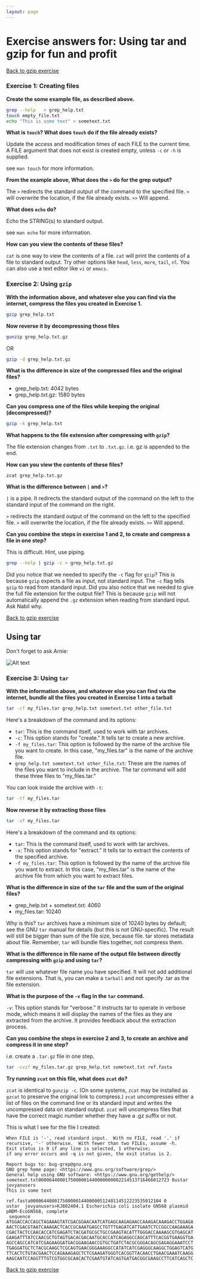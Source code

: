 ```yaml
---
layout: page
---
```


# Exercise answers for: Using tar and gzip for fun and profit

[Back to gzip exercise](/seq-data/using-gzip)

### Exercise 1: Creating files

**Create the some example file, as described above.** 

```bash
grep --help   > grep_help.txt
touch empty_file.txt
echo "This is some text" > sometext.txt
```

**What is `touch`? What does `touch` do if the file already exists?** 

Update the access and modification times of each FILE to the current time.
A FILE argument that does not exist is created empty, unless `-c` or `-h` is supplied.

see `man touch` for more information.

**From the example above, What does the `>` do for the grep output?**

The `>` redirects the standard output of the command to the specified file. `>` will overwrite the location, if the file already exists. `>>` Will append. 

**What does `echo` do?**

Echo the STRING(s) to standard output.

see `man echo` for more information.

**How can you view the contents of these files?**

`cat` is one way to view the contents of a file. `cat` will print the contents of a file to standard output. Try other options like `head`, `less`, `more`, `tail`, `nl`. You can also use a text editor like `vi` or `emacs`.

### Exercise 2: Using `gzip`

**With the information above, and whatever else you can find via the internet, compress the files you created in Exercise 1.**

```bash
gzip grep_help.txt
```

**Now reverse it by decompressing those files**

```bash
gunzip grep_help.txt.gz
```

OR 

```bash
gzip -d grep_help.txt.gz
```

**What is the difference in size of the compressed files and the original files?**

* grep_help.txt:  4042 bytes
* grep_help.txt.gz:  1580 bytes

**Can you compress one of the files while keeping the original (decompressed)?** 

```bash
gzip -k grep_help.txt
```

**What happens to the file extension after compressing with `gzip`?**

The file extension changes from `.txt` to `.txt.gz`. i.e. gz is appended to the end. 

**How can you view the contents of these files?**

```
zcat grep_help.txt.gz
```

**What is the difference between `|` and `>`?**

`|` is a pipe. It redirects the standard output of the command on the left to the standard input of the command on the right. 

`>` redirects the standard output of the command on the left to the specified file. `>` will overwrite the location, if the file already exists. `>>` Will append.

**Can you combine the steps in exercise 1 and 2, to create and compress a file in one step?**

This is difficult. Hint, use piping. 

```bash 
grep --help | gzip -c > grep_help.txt.gz
```

Did you notice that we needed to specify the `-c` flag for `gzip`? This is because `gzip` expects a file as input, not standard input. The `-c` flag tells `gzip` to read from standard input. Did you also notice that we needed to give the full file extension for the output file? This is because `gzip` will not automatically append the `.gz` extension when reading from standard input. Ask Nabil why. 

[Back to gzip exercise](/seq-data/using-gzip)

## Using tar

Don't forget to ask Arnie:

![Alt text](image-1.png)


### Exercise 3: Using `tar`

**With the information above, and whatever else you can find via the internet, bundle all the files you created in Exercise 1 into a tarball**

```bash
tar -cf my_files.tar grep_help.txt sometext.txt other_file.txt
```

Here's a breakdown of the command and its options:

* `tar`: This is the command itself, used to work with tar archives.
* `-c`: This option stands for "create." It tells tar to create a new archive.
* `-f my_files.tar`: This option is followed by the name of the archive file you want to create. In this case, "my_files.tar" is the name of the archive file.
* `grep_help.txt sometext.txt other_file.txt`: These are the names of the files you want to include in the archive. The tar command will add these three files to "my_files.tar."

You can look inside the archive with `-t`:

```bash
tar -tf my_files.tar 
```

**Now reverse it by extracting those files**

```bash
tar -xf my_files.tar 
```
Here's a breakdown of the command and its options:

* `tar`: This is the command itself, used to work with tar archives.
* `-x`: This option stands for "extract." It tells tar to extract the contents of the specified archive.
* `-f my_files.tar`: This option is followed by the name of the archive file you want to extract. In this case, "my_files.tar" is the name of the archive file from which you want to extract files.

**What is the difference in size of the `tar` file and the sum of the original files?**

* grep_help.txt + sometext.txt: 4060
* my_files.tar: 10240

Why is this? `tar` archives have a minimum size of 10240 bytes by default; see the GNU `tar` manual for details (but this is not GNU-specific). The result will still be bigger than sum of the file size, because file. tar stores metadata about file. Remember, `tar` will bundle files together, not compress them. 

**What is the difference in file name of the output file between directly compressing with `gzip` and using `tar`?**

`tar` will use whatever file name you have specified. It will not add additional file extensions. That is, you can make a `tarball` and not specify .tar as the file extension.

**What is the purpose of the `-v` flag in the `tar` command.**

`-v`: This option stands for "verbose." It instructs tar to operate in verbose mode, which means it will display the names of the files as they are extracted from the archive. It provides feedback about the extraction process.

**Can you combine the steps in exercise 2 and 3, to create an archive and compress it in one step?**

i.e. create a `.tar.gz` file in one step. 

```bash
tar -cvzf my_files.tar.gz grep_help.txt sometext.txt ref.fasta 
```

**Try running `zcat` on this file, what does `zcat` do?**

`zcat` is identical to `gunzip -c`. (On some systems, `zcat` may be installed as `gzcat` to preserve the original link to compress.) `zcat` uncompresses either a list of files on the command line or its standard input and writes the uncompressed data on standard output. `zcat` will uncompress files that have the correct magic number whether they have a .gz suffix or not.

This is what I see for the file I created:

```
When FILE is '-', read standard input.  With no FILE, read '.' if
recursive, '-' otherwise.  With fewer than two FILEs, assume -h.
Exit status is 0 if any line is selected, 1 otherwise;
if any error occurs and -q is not given, the exit status is 2.

Report bugs to: bug-grep@gnu.org
GNU grep home page: <https://www.gnu.org/software/grep/>
General help using GNU software: <https://www.gnu.org/gethelp/>
sometext.txt0000644000175000001440000000002214513716466012723 0ustar  jovyanusers
This is some text

ref.fasta0000644000175000001440000051240114512223535012104 0
ustar  jovyanusers>KJ802404.1 Escherichia coli isolate GN568 plasmid pNDM-EcoGN568, complete
 sequence
ATGGACCACCAGCTAGAAAGTATCGACGGAACAATCATGAGCAAGAGAACCAAAGACAAAGACCTGGAGA
AACTCGACGTAATCAAAGACTCACCGCAAATGAGCCTGTTTGAGATCATTGAATCTCCGGCCAAGAAAGA
CGACTACTCCAACACCATCGAGATCTACGATGCGCTGCCGAAGTACATTTGGGACCAAAAGCGTGAGCAT
GAAGATTTATCCAACGCTGTAGTGACACGACAATGCACCATCAGAGGCCAGCATTTCACGGTGAAGGTGA
AGCCAGCCATCATCGAGAAGGATGACGGAAGAACCGTGCTGATCTACGCGGGACAGCGAGAGGAAATCCT
TGAGGATGCTCTACGCAAGCTCGCAGTGAACGGGAAAGGCCATATCATCGAGGGCAAGGCTGGAGTCATG
TTCACTCTGTACGAACTCCAGAAAGAGCTCTCGAAGATGGGTCACGGTTACAACCTGAACGAAATCAAGG
AAGCAATCCAGGTTTGTCGTGGCGCAACACTCGAATGTATCAGTGATGACGGCGAAGCCTTCATCAGCTC
```

[Back to gzip exercise](/seq-data/using-gzip)

